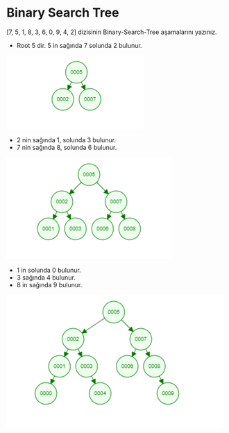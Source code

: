 # Binary Search Tree

[7, 5, 1, 8, 3, 6, 0, 9, 4, 2] dizisinin Binary-Search-Tree aşamalarını yazınız.

- Root 5 dir. 5 in sağında 7 solunda 2 bulunur.

![My image](/1.png)

- 2 nin sağında 1, solunda 3 bulunur.
- 7 nin sağında 8, solunda 6 bulunur.

![My image](/2.png)

- 1 in solunda 0 bulunur.
- 3 sağında 4 bulunur.
- 8 in sağında 9 bulunur.

![My image](/3.png)

